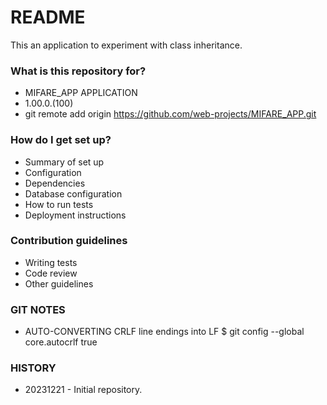 # README #

This an application to experiment with class inheritance.

### What is this repository for? ###

* MIFARE_APP APPLICATION
* 1.00.0.(100)
* git remote add origin https://github.com/web-projects/MIFARE_APP.git

### How do I get set up? ###

* Summary of set up
* Configuration
* Dependencies
* Database configuration
* How to run tests
* Deployment instructions

### Contribution guidelines ###

* Writing tests
* Code review
* Other guidelines

### GIT NOTES ###

*  AUTO-CONVERTING CRLF line endings into LF
   $ git config --global core.autocrlf true
   
### HISTORY ###

* 20231221 - Initial repository.
